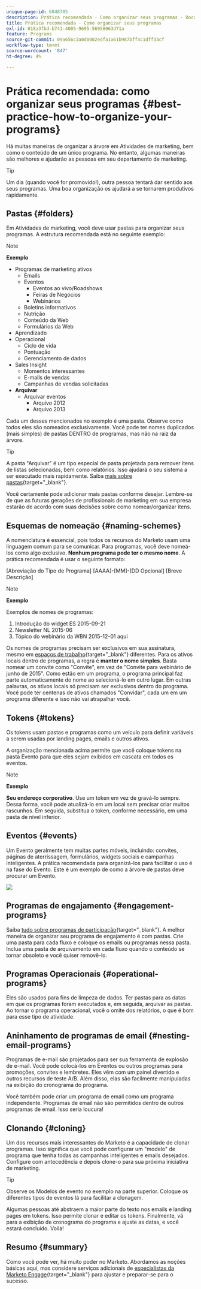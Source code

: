 ```yaml
---
unique-page-id: 6848705
description: Prática recomendada - Como organizar seus programas - Documentação do Marketo - Documentação do produto
title: Prática recomendada - Como organizar seus programas
exl-id: 018a3fbd-b741-4005-9695-56958063d71a
feature: Programs
source-git-commit: 09a656c3a0d0002edfa1a61b987bff4c1dff33cf
workflow-type: tm+mt
source-wordcount: '847'
ht-degree: 4%

---
```


# Prática recomendada: como organizar seus programas {#best-practice-how-to-organize-your-programs}

Há muitas maneiras de organizar a árvore em Atividades de marketing, bem como o conteúdo de um único programa. No entanto, algumas maneiras são melhores e ajudarão as pessoas em seu departamento de marketing.

>[!TIP]
>
>Um dia (quando você for promovido!), outra pessoa tentará dar sentido aos seus programas. Uma boa organização os ajudará a se tornarem produtivos rapidamente.

## Pastas {#folders}

Em Atividades de marketing, você deve usar pastas para organizar seus programas. A estrutura recomendada está no seguinte exemplo:

>[!NOTE]
>
>**Exemplo**
>
>* Programas de marketing ativos
>   * Emails
>   * Eventos
>     * Eventos ao vivo/Roadshows
>     * Feiras de Negócios
>     * Webinários
>   * Boletins informativos
>   * Nutrição
>   * Conteúdo da Web
>   * Formulários da Web
>* Aprendizado
>* Operacional
>   * Ciclo de vida
>   * Pontuação
>   * Gerenciamento de dados
>* Sales Insight
>   * Momentos interessantes
>   * E-mails de vendas
>   * Campanhas de vendas solicitadas
>* **Arquivar**
>   * Arquivar eventos
>     * Arquivo 2012
>     * Arquivo 2013

Cada um desses mencionados no exemplo é uma pasta. Observe como todos eles são nomeados exclusivamente. Você pode ter nomes duplicados (mais simples) de pastas DENTRO de programas, mas não na raiz da árvore.

>[!TIP]
>
>A pasta &quot;Arquivar&quot; é um tipo especial de pasta projetada para remover itens de listas selecionadas, bem como relatórios. Isso ajudará o seu sistema a ser executado mais rapidamente. Saiba [mais sobre pastas](/help/marketo/product-docs/core-marketo-concepts/miscellaneous/understanding-folders.md){target="_blank"}.

Você certamente pode adicionar mais pastas conforme desejar. Lembre-se de que as futuras gerações de profissionais de marketing em sua empresa estarão de acordo com suas decisões sobre como nomear/organizar itens.

## Esquemas de nomeação {#naming-schemes}

A nomenclatura é essencial, pois todos os recursos do Marketo usam uma linguagem comum para se comunicar. Para programas, você deve nomeá-los como algo exclusivo. **Nenhum programa pode ter o mesmo nome**. A prática recomendada é usar o seguinte formato:

[Abreviação do Tipo de Programa] [AAAA]-[MM]-[DD Opcional] [Breve Descrição]

>[!NOTE]
>
>**Exemplo**
>
>Exemplos de nomes de programas:
>
>1. Introdução do widget ES 2015-09-21
>1. Newsletter NL 2015-06
>1. Tópico do webinário da WBN 2015-12-01 aqui

Os nomes de programas precisam ser exclusivos em sua assinatura, mesmo em [espaços de trabalho](/help/marketo/product-docs/administration/workspaces-and-person-partitions/understanding-workspaces-and-person-partitions.md){target="_blank"} diferentes.  Para os ativos locais dentro de programas, a regra é **manter o nome simples**. Basta nomear um convite como &quot;Convite&quot;, em vez de &quot;Convite para webinário de junho de 2015&quot;. Como estão em um programa, o programa principal faz parte automaticamente do nome ao selecioná-lo em outro lugar. Em outras palavras, os ativos locais só precisam ser exclusivos dentro do programa. Você pode ter centenas de ativos chamados &quot;Convidar&quot;, cada um em um programa diferente e isso não vai atrapalhar você.

## Tokens {#tokens}

Os tokens usam pastas e programas como um veículo para definir variáveis a serem usadas por landing pages, emails e outros ativos.

A organização mencionada acima permite que você coloque tokens na pasta Evento para que eles sejam exibidos em cascata em todos os eventos.

>[!NOTE]
>
>**Exemplo**
>
>**Seu endereço corporativo**. Use um token em vez de gravá-lo sempre. Dessa forma, você pode atualizá-lo em um local sem precisar criar muitos rascunhos. Em seguida, substitua o token, conforme necessário, em uma pasta de nível inferior.

## Eventos {#events}

Um Evento geralmente tem muitas partes móveis, incluindo: convites, páginas de aterrissagem, formulários, widgets sociais e campanhas inteligentes. A prática recomendada para organizá-los para facilitar o uso é na fase do Evento. Este é um exemplo de como a árvore de pastas deve procurar um Evento.

![](assets/capture.png)

## Programas de engajamento {#engagement-programs}

Saiba [tudo sobre programas de participação](/help/marketo/product-docs/email-marketing/drip-nurturing/creating-an-engagement-program/understanding-engagement-programs.md){target="_blank"}. A melhor maneira de organizar seu programa de engajamento é com pastas. Crie uma pasta para cada fluxo e coloque os emails ou programas nessa pasta. Inclua uma pasta de arquivamento em cada fluxo quando o conteúdo se tornar obsoleto e você quiser removê-lo.

## Programas Operacionais {#operational-programs}

Eles são usados para fins de limpeza de dados. Ter pastas para as datas em que os programas foram executados e, em seguida, arquivar as pastas. Ao tornar o programa operacional, você o omite dos relatórios, o que é bom para esse tipo de atividade.

## Aninhamento de programas de email {#nesting-email-programs}

Programas de e-mail são projetados para ser sua ferramenta de explosão de e-mail. Você pode colocá-los em Eventos ou outros programas para promoções, convites e lembretes. Eles vêm com um painel divertido e outros recursos de teste A/B. Além disso, elas são facilmente manipuladas na exibição do cronograma do programa.

Você também pode criar um programa de email como um programa independente. Programas de email não são permitidos dentro de outros programas de email. Isso seria loucura!

## Clonando {#cloning}

Um dos recursos mais interessantes do Marketo é a capacidade de clonar programas. Isso significa que você pode configurar um &quot;modelo&quot; de programa que tenha todas as campanhas inteligentes e emails desejados. Configure com antecedência e depois clone-o para sua próxima iniciativa de marketing.

>[!TIP]
>
>Observe os Modelos de evento no exemplo na parte superior. Coloque os diferentes tipos de eventos lá para facilitar a clonagem.

Algumas pessoas até abstraem a maior parte do texto nos emails e landing pages em tokens. Isso permite clonar e editar os tokens. Finalmente, vá para a exibição de cronograma do programa e ajuste as datas, e você estará concluído. Voila!

## Resumo {#summary}

Como você pode ver, há muito poder no Marketo. Abordamos as noções básicas aqui, mas considere serviços adicionais de [especialistas da Marketo Engage](https://business.adobe.com/products/marketo/services-support.html){target="_blank"} para ajustar e preparar-se para o sucesso.
